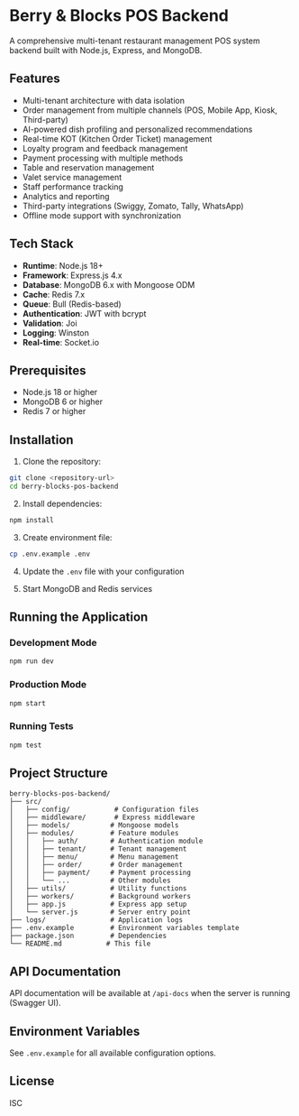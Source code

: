 # Berry & Blocks POS Backend

A comprehensive multi-tenant restaurant management POS system backend built with Node.js, Express, and MongoDB.

## Features

- Multi-tenant architecture with data isolation
- Order management from multiple channels (POS, Mobile App, Kiosk, Third-party)
- AI-powered dish profiling and personalized recommendations
- Real-time KOT (Kitchen Order Ticket) management
- Loyalty program and feedback management
- Payment processing with multiple methods
- Table and reservation management
- Valet service management
- Staff performance tracking
- Analytics and reporting
- Third-party integrations (Swiggy, Zomato, Tally, WhatsApp)
- Offline mode support with synchronization

## Tech Stack

- **Runtime**: Node.js 18+
- **Framework**: Express.js 4.x
- **Database**: MongoDB 6.x with Mongoose ODM
- **Cache**: Redis 7.x
- **Queue**: Bull (Redis-based)
- **Authentication**: JWT with bcrypt
- **Validation**: Joi
- **Logging**: Winston
- **Real-time**: Socket.io

## Prerequisites

- Node.js 18 or higher
- MongoDB 6 or higher
- Redis 7 or higher

## Installation

1. Clone the repository:
```bash
git clone <repository-url>
cd berry-blocks-pos-backend
```

2. Install dependencies:
```bash
npm install
```

3. Create environment file:
```bash
cp .env.example .env
```

4. Update the `.env` file with your configuration

5. Start MongoDB and Redis services

## Running the Application

### Development Mode
```bash
npm run dev
```

### Production Mode
```bash
npm start
```

### Running Tests
```bash
npm test
```

## Project Structure

```
berry-blocks-pos-backend/
├── src/
│   ├── config/           # Configuration files
│   ├── middleware/       # Express middleware
│   ├── models/          # Mongoose models
│   ├── modules/         # Feature modules
│   │   ├── auth/        # Authentication module
│   │   ├── tenant/      # Tenant management
│   │   ├── menu/        # Menu management
│   │   ├── order/       # Order management
│   │   ├── payment/     # Payment processing
│   │   └── ...          # Other modules
│   ├── utils/           # Utility functions
│   ├── workers/         # Background workers
│   ├── app.js           # Express app setup
│   └── server.js        # Server entry point
├── logs/                # Application logs
├── .env.example         # Environment variables template
├── package.json         # Dependencies
└── README.md           # This file
```

## API Documentation

API documentation will be available at `/api-docs` when the server is running (Swagger UI).

## Environment Variables

See `.env.example` for all available configuration options.

## License

ISC
